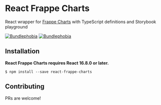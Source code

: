 # React Frappe Charts

React wrapper for [Frappe Charts](https://frappe.io/charts) with TypeScript definitions and Storybook playground

[![Bundlephobia](https://flat.badgen.net/bundlephobia/minzip/react-frappe-charts@1.0.1)](https://bundlephobia.com/result?p=react-frappe-charts) [![Bundlephobia](https://flat.badgen.net/bundlephobia/min/react-frappe-charts@1.0.1)](https://bundlephobia.com/result?p=react-frappe-charts)

## Installation

**React Frappe Charts requires React 16.8.0 or later.**

```shell
$ npm install --save react-frappe-charts
```

## Contributing

PRs are welcome!
